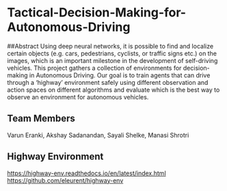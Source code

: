 # Tactical-Decision-Making-for-Autonomous-Driving

##Abstract
Using deep neural networks, it is possible to find and localize certain objects (e.g. cars, pedestrians, cyclists, or traffic signs etc.) on the images, which is an important milestone in the development of self-driving vehicles. This project gathers a collection of environments for decision-making in Autonomous Driving. Our goal is to train agents that can drive through a ‘highway’ environment safely using different observation and action spaces on different algorithms and evaluate which is the best way to observe an environment for autonomous vehicles. 

## Team Members
Varun Eranki, Akshay Sadanandan, Sayali Shelke, Manasi Shrotri 

## Highway Environment
https://highway-env.readthedocs.io/en/latest/index.html
https://github.com/eleurent/highway-env

